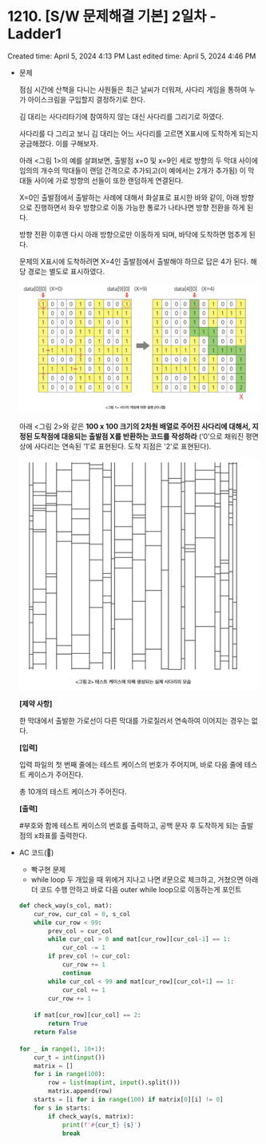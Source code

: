 # 1210. [S/W 문제해결 기본] 2일차 - Ladder1

Created time: April 5, 2024 4:13 PM
Last edited time: April 5, 2024 4:46 PM

- 문제
    
    점심 시간에 산책을 다니는 사원들은 최근 날씨가 더워져, 사다리 게임을 통하여 누가 아이스크림을 구입할지 결정하기로 한다.
    
    김 대리는 사다리타기에 참여하지 않는 대신 사다리를 그리기로 하였다.
    
    사다리를 다 그리고 보니 김 대리는 어느 사다리를 고르면 X표시에 도착하게 되는지 궁금해졌다. 이를 구해보자.
    
    아래 <그림 1>의 예를 살펴보면, 출발점 x=0 및 x=9인 세로 방향의 두 막대 사이에 임의의 개수의 막대들이 랜덤 간격으로 추가되고(이 예에서는 2개가 추가됨) 이 막대들 사이에 가로 방향의 선들이 또한 랜덤하게 연결된다.
    
    X=0인 출발점에서 출발하는 사례에 대해서 화살표로 표시한 바와 같이, 아래 방향으로 진행하면서 좌우 방향으로 이동 가능한 통로가 나타나면 방향 전환을 하게 된다.
    
    방향 전환 이후엔 다시 아래 방향으로만 이동하게 되며, 바닥에 도착하면 멈추게 된다.
    
    문제의 X표시에 도착하려면 X=4인 출발점에서 출발해야 하므로 답은 4가 된다. 해당 경로는 별도로 표시하였다.
    
    ![Untitled](Untitled%20131.png)
    
    아래 <그림 2>와 같은 **100 x 100 크기의 2차원 배열로 주어진 사다리에 대해서, 지정된 도착점에 대응되는 출발점 X를 반환하는 코드를 작성하라** (‘0’으로 채워진 평면상에 사다리는 연속된 ‘1’로 표현된다. 도착 지점은 '2'로 표현된다).
    
    ![Untitled](Untitled%20132.png)
    
    **[제약 사항]**
    
    한 막대에서 출발한 가로선이 다른 막대를 가로질러서 연속하여 이어지는 경우는 없다.
    
    **[입력]**
    
    입력 파일의 첫 번째 줄에는 테스트 케이스의 번호가 주어지며, 바로 다음 줄에 테스트 케이스가 주어진다.
    
    총 10개의 테스트 케이스가 주어진다.
    
    **[출력]**
    
    #부호와 함께 테스트 케이스의 번호를 출력하고, 공백 문자 후 도착하게 되는 출발점의 x좌표를 출력한다.
    
- AC 코드(🪇)
    - 빡구현 문제
    - while loop 두 개있을 때 위에거 지나고 나면 if문으로 체크하고, 거쳤으면 아래 더 코드 수행 안하고 바로 다음 outer while loop으로 이동하는게 포인트
    
    ```python
    def check_way(s_col, mat):
        cur_row, cur_col = 0, s_col
        while cur_row < 99:
            prev_col = cur_col
            while cur_col > 0 and mat[cur_row][cur_col-1] == 1:
                cur_col -= 1
            if prev_col != cur_col:
                cur_row += 1
                continue
            while cur_col < 99 and mat[cur_row][cur_col+1] == 1:
                cur_col += 1
            cur_row += 1
    
        if mat[cur_row][cur_col] == 2:
            return True
        return False
    
    for _ in range(1, 10+1):
        cur_t = int(input())
        matrix = []
        for i in range(100):
            row = list(map(int, input().split()))
            matrix.append(row)
        starts = [i for i in range(100) if matrix[0][i] != 0]
        for s in starts:
            if check_way(s, matrix):
                print(f'#{cur_t} {s}')
                break
    
    ```